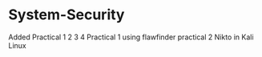 # System-Security
Added Practical 1 2 3 4
Practical 1 using flawfinder
practical 2 Nikto in Kali Linux
